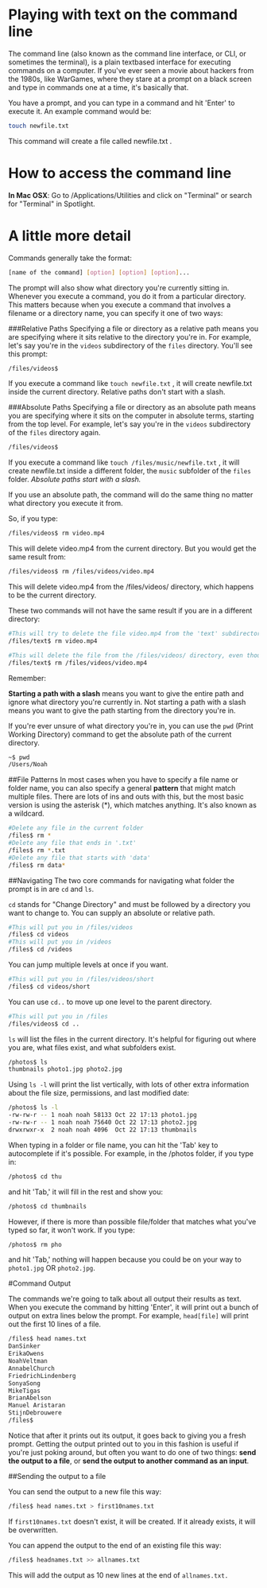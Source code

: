 # Playing with text on the command line

The command line (also known as the command line interface, or CLI, or sometimes the terminal), is a plain text­based interface for executing
commands on a computer. If you've ever seen a movie about hackers from the 1980s, like WarGames, where they stare at a prompt on a black
screen and type in commands one at a time, it's basically that.

You have a prompt, and you can type in a command and hit 'Enter' to execute it. An example command would be:

```bash
touch newfile.txt
```
This command will create a file called newfile.txt .


# How to access the command line

**In Mac OSX**: Go to /Applications/Utilities and click on "Terminal" or search for "Terminal" in Spotlight.


# A little more detail
Commands generally take the format:  

```bash
[name of the command] [option] [option] [option]...
```  

The prompt will also show what directory you're currently sitting in. Whenever you execute a command, you do it from a particular directory. This
matters because when you execute a command that involves a filename or a directory name, you can specify it one of two ways:


###Relative Paths
Specifying a file or directory as a relative path means you are specifying where it sits relative to the directory you're in. For example, let's say
you're in the `videos` subdirectory of the `files` directory. You'll see this prompt:

```bash  
/files/videos$  
```  

If you execute a command like `touch newfile.txt` , it will create newfile.txt inside the current directory. Relative paths don't start with a slash.  

###Absolute Paths
Specifying a file or directory as an absolute path means you are specifying where it sits on the computer in absolute terms, starting from the top
level. For example, let's say you're in the `videos` subdirectory of the `files` directory again.

```bash
/files/videos$  
```  

If you execute a command like `touch /files/music/newfile.txt` , it will create newfile.txt inside a different folder, the `music` subfolder of the
`files` folder. *Absolute paths start with a slash.*  

If you use an absolute path, the command will do the same thing no matter what directory you execute it from.  

So, if you type:  

```bash  
/files/videos$ rm video.mp4  
```
This will delete video.mp4 from the current directory. But you would get the same result from:  

```bash
/files/videos$ rm /files/videos/video.mp4
```  

This will delete video.mp4 from the /files/videos/ directory, which happens to be the current directory.  

These two commands will not have the same result if you are in a different directory:  

```bash
#This will try to delete the file video.mp4 from the 'text' subdirectory instead, because that is the current directory
/files/text$ rm video.mp4

#This will delete the file from the /files/videos/ directory, even though it is not the current directory
/files/text$ rm /files/videos/video.mp4
```  

Remember:  

**Starting a path with a slash** means you want to give the entire path and ignore what directory you're currently in. Not starting a path with a
slash means you want to give the path starting from the directory you're in.  

If you're ever unsure of what directory you're in, you can use the `pwd` (Print Working Directory) command to get the absolute path of the current directory.  

```bash
~$ pwd
/Users/Noah
```  

##File Patterns
In most cases when you have to specify a file name or folder name, you can also specify a general **pattern** that might match multiple files. There are lots of ins and outs with this, but the most basic version is using the asterisk (*), which matches anything. It's also known as a wildcard.  

```bash
#Delete any file in the current folder
/files$ rm *
#Delete any file that ends in '.txt'
/files$ rm *.txt
#Delete any file that starts with 'data'
/files$ rm data*
```  

##Navigating
The two core commands for navigating what folder the prompt is in are `cd` and `ls`.  

`cd` stands for "Change Directory" and must be followed by a directory you want to change to. You can supply an absolute or relative path.  

```bash
#This will put you in /files/videos
/files$ cd videos
#This will put you in /videos
/files$ cd /videos
```  
You can jump multiple levels at once if you want.

```bash
#This will put you in /files/videos/short
/files$ cd videos/short
```  

You can use `cd..` to move up one level to the parent directory.  

```bash
#This will put you in /files
/files/videos$ cd ..
```
`ls` will list the files in the current directory. It's helpful for figuring out where you are, what files exist, and what subfolders exist.  

```bash
/photos$ ls
thumbnails photo1.jpg photo2.jpg
```  

Using `ls­ -l` will print the list vertically, with lots of other extra information about the file size, permissions, and last modified date:  

```bash
/photos$ ls -­l
­-rw-­rw-­r -- ­1 noah noah 58133 Oct 22 17:13 photo1.jpg
-­rw-­rw-­r­­ -- 1 noah noah 75640 Oct 22 17:13 photo2.jpg
drwxrwxr­-x  2 noah noah 4096  Oct 22 17:13 thumbnails  
```  

When typing in a folder or file name, you can hit the 'Tab' key to autocomplete if it's possible. For example, in the /photos folder, if you type in:  

```bash
/photos$ cd thu
```  

and hit 'Tab,' it will fill in the rest and show you:  

```bash
/photos$ cd thumbnails
```  

However, if there is more than possible file/folder that matches what you've typed so far, it won't work. If you type:  

```bash
/photos$ rm pho
```  

and hit 'Tab,' nothing will happen because you could be on your way to `photo1.jpg` OR `photo2.jpg`.  


#Command Output

The commands we're going to talk about all output their results as text. When you execute the command by hitting 'Enter', it will print out a bunch of
output on extra lines below the prompt. For example, `head[file]` will print out the first 10 lines of a file.

```bash
/files$ head names.txt
DanSinker
ErikaOwens
NoahVeltman
AnnabelChurch
FriedrichLindenberg
SonyaSong
MikeTigas
BrianAbelson
Manuel Aristaran
StijnDebrouwere
/files$  
```  

Notice that after it prints out its output, it goes back to giving you a fresh prompt. Getting the output printed out to you in this fashion is useful if
you're just poking around, but often you want to do one of two things: **send the output to a file**, or **send the output to another command as an input**.  

##Sending the output to a file

You can send the output to a new file this way:  

```bash
/files$ head names.txt > first10names.txt  
```

If `first10names.txt` doesn't exist, it will be created. If it already exists, it will be overwritten.  

You can append the output to the end of an existing file this way:  

```bash
/files$ headnames.txt >> allnames.txt  
```

This will add the output as 10 new lines at the end of `allnames.txt.  `
<!---
##Sending the Output to another command as an input
You can send the output to another command using the pipe symbol (|). The grep command searches through some text for matches (more on this later), so you could do this to get the first 10 lines of a file, and then search for "Steve" within those 10 lines:

```bash
/files$ headnames.txt | grep "Steve"  
```

This is basically the same as doing this:  

```bash  
/files$ headnames.txt > temporaryfile.txt
/files$ grep "Steve" temporaryfile.txt  
```  

But instead of first sending the output to a file and then running the second command on that file, you pipe the output directly from the first
command into the second. You can chain as many of these together as you want:  

```bash
/files$ grep "United States" addresses.csv | grep "California" | head  
```   

This would search the file addresses.csv for lines that contain the phrase "United States", then search the results for lines that contain the word
"California", and then print out the first 10 of those matches.  

##Grep
The `grep` command will let you search a file (or multiple files) for a phrase. By default, it will print out each line that matches your search.  

Print out lines that contain the word "darkwing":  

```bash
/files$ grep "darkwing" famousducks.txt  
```  

Same as above, but the search is case­insensitive:  

```bash
/files$ grep -i "darkwing" famousducks.txt  
```  

Find matches for the exact word "Donald" in a file ­ words that contain "Donald," like "McDonald," won't count:  

```bash
grep -w "Donald" famousducks.txt  
```
Find matches for "McDuck" in every file in the current folder:  

```bash
grep "McDuck" *  
```  

Find matches for "McDuck" in every file in the current folder AND every subfolder, all the way down:  

```bash
grep -r "McDuck" *  
```  

For each match of "Howard", print out that line AND the 4 lines after it (5 lines total):  

```bash
grep -A 4 "Howard" famousducks.txt    
```

For each match of "Howard", print out that line AND the 4 lines before it (5 lines total):  

```bash
grep -B 4 "Howard" famousducks.txt  
```  

For each match of "Howard", print out that line AND the 4 lines before it AND the 4 lines after it (9 lines total):  

```bash
grep -C 4 "Howard" famousducks.txt  
```

Instead of printing out the matching lines themselves, print out the filenames that match your search:

```bash
grep -l "Daffy" *
```  

Show line numbers along with the matching lines:  

```bash
grep -n "Daffy" famousducks.txt
```

##Cat
The cat command will combine multiple files together. This will print three files in a row, as if they were one file:  

```bash
cat turkey.txt duck.txt chicken.txt
```

Remember that this will just print the output into your terminal. More likely, you want to create a new file that combines them:

```bash
cat turkey.txt duck.txt chicken.txt > turducken.txt
```  

`turducken.txt` will contain all of the lines in turkey.txt, followed by all of the lines in duck.txt, followed by all of the lines in chicken.txt.  

If you want to combine ALL of the files in a folder, you can use a wildcard:  

```bash
cat * > allfilescombined.txt  
```

##Head
The head command will print out the first 10 lines of a file:  

```bash
/files$ head names.txt
```  

You can also specify a different number of lines. This will print out the first 15 lines of a file:  

```bash
/files$ head -n 15 names.txt
```

Or, if you want to print all the file but leave out the LAST 15 lines, you can give a negative number:

```bash
/files$ head -n -15 names.txt
```  

One of the nice uses of head is to quickly peek inside a large text file to see what's in it without having to wait for a text editor to load it. This
becomes a big deal when you're talking about a 1 GB file!  

##Tail
The tail command is the reverse of head. It will print out the last 10 lines of a file:  

```bash
/files$ tail names.txt
```

This will print out the last 15 lines of a file:  

```bash
/files$ tail -n -15 names.txt
```

Or, if you want to print all the file but leave out the FIRST 15 lines, you can add a plus sign:

```bash
/files$ tail -n +15 names.txt
```

This is helpful if you want to, say, remove a header row from a CSV file:

```bash
/files$ tail -n +1 names.txt > names-no-header.txt  
```

##Miscellaneous  

How many lines are in names.txt?

```bash
/files$ wc -­l names.txt  
```

##Regular Expressions
When using something like `grep` to search, you can search for a simple term with only letters, numbers, and spaces. But if you want to search
for a pattern, you can use what's called a **regular expression**. Regular expressions use special characters to represent patterns, like "any
number," "any letter," "X or Y," "at least three lowercase letters," and so on.  


We won't worry about the ins and outs for now, but one useful operator is the period (.). In regular expression­ese, this means "One of any
character." So you can search for something like:  

```bash
/files$ grep­ -i "car.s" dictionary.txt  
```  

This would match words like `cards` , `carts` , `cares` , and so on. It would also match the middle of the phrase "scar story" (CAR S) because "any
character" means ANY character, including a space or a punctuation mark.  

One more example:  

```bash
/files$ grep­ -i ".e.st" dictionary.txt
```
This would match things like least , beast , and heist .

##Command combo-moves and technical 'fireballs'

There are often lots of equally legitimate commands or combinations of commands to achieve the same purpose.
Example:  

```bash
/files$ head -­n -12 names.txt | tail ­-n 5
(Print out the first 12 lines, and then print out the last 5 lines ofthat)
```

is the same as

```bash
/files$ tail -­n +7 names.txt | head -­n -5
(Print outeverythingbut thefirst7lines,thenprintthe first5 lines ofthat)
```

is pretty much the same as:

```bash
/files$ tail -­n +7 names.txt > temporaryfile.txt
/files$ head­ -n 5 temporaryfile.txt
/files$ rm temporaryfile.txt
(Save everything but the first 7 lines to a temporary file, then print the first 5 lines of that, then delete the temporary file)
```

Noah Veltman
Web: http://noahveltman.com
Twitter: @veltman
Email: noah@noahveltman.com
--->
